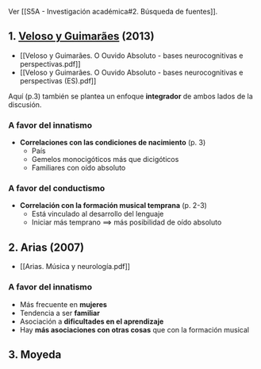 Ver [[S5A - Investigación académica#2. Búsqueda de fuentes]].

## 1. [Veloso y Guimarães](https://www.scielo.br/j/pusf/a/DpM48FTvKyvPGfVMJRRwkbd/) (2013)

- [[Veloso y Guimarães. O Ouvido Absoluto - bases neurocognitivas e perspectivas.pdf]]
- [[Veloso y Guimarães. O Ouvido Absoluto - bases neurocognitivas e perspectivas (ES).pdf]]

Aquí (p.3) también se plantea un enfoque **integrador** de ambos lados de la discusión.

### A favor del innatismo

- **Correlaciones con las condiciones de nacimiento** (p. 3)
	- País
	- Gemelos monocigóticos más que dicigóticos
	- Familiares con oído absoluto

### A favor del conductismo

- **Correlación con la formación musical temprana** (p. 2-3)
	- Está vinculado al desarrollo del lenguaje
	- Iniciar más temprano $\implies$ más posibilidad de oído absoluto

## 2. Arias (2007)

- [[Arias. Música y neurología.pdf]]

### A favor del innatismo

- Más frecuente en **mujeres**
- Tendencia a ser **familiar**
- Asociación a **dificultades en el aprendizaje**
- Hay **más asociaciones con otras cosas** que con la formación musical

## 3. Moyeda

